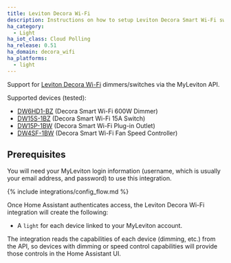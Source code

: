 ```yaml
---
title: Leviton Decora Wi-Fi
description: Instructions on how to setup Leviton Decora Smart Wi-Fi switches/dimmers within Home Assistant.
ha_category:
  - Light
ha_iot_class: Cloud Polling
ha_release: 0.51
ha_domain: decora_wifi
ha_platforms:
  - light
---
```


Support for [Leviton Decora Wi-Fi](https://www.leviton.com/en/products/lighting-controls/decora-smart-with-wifi) dimmers/switches via the MyLeviton API.

Supported devices (tested):

- [DW6HD1-BZ](https://www.leviton.com/en/products/dw6hd-1bz) (Decora Smart Wi-Fi 600W Dimmer)
- [DW15S-1BZ](https://www.leviton.com/en/products/dw15s-1bz) (Decora Smart Wi-Fi 15A Switch)
- [DW15P-1BW](https://www.leviton.com/en/products/dw15p-1bw) (Decora Smart Wi-Fi Plug-in Outlet)
- [DW4SF-1BW](https://www.leviton.com/en/products/dw4sf-1bw) (Decora Smart Wi-Fi Fan Speed Controller)

## Prerequisites

You will need your MyLeviton login information (username, which is usually your email address, and password) to use this integration.


{% include integrations/config_flow.md %}

Once Home Assistant authenticates access, the Leviton Decora Wi-Fi integration will create the following:

- A `light` for each device linked to your MyLeviton account.

The integration reads the capabilities of each device (dimming, etc.) from the API, so devices with dimming or speed control capabilities will provide those controls in the Home Assistant UI.
